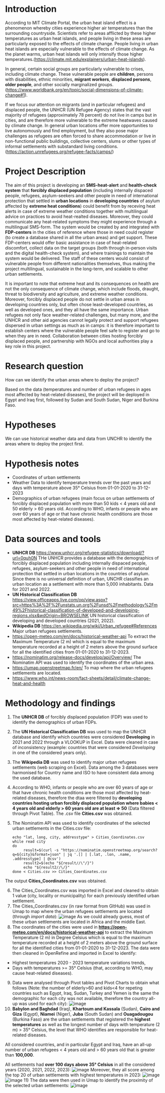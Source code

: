 # Introduction

According to MIT Climate Portal, the urban heat island effect is a phenomenon whereby cities experience higher air temperatures than the surrounding countryside. Scientists refer to areas afflicted by these higher temperatures as urban heat islands, and people living in these areas are particularly exposed to the effects of climate change. People living in urban heat islands are especially vulnerable to the effects of climate change. As the planet warms, urban heat islands will only intensify those higher temperatures.(https://climate.mit.edu/explainers/urban-heat-islands).

In general, certain social groups are particularly vulnerable to crises, including climate change. These vulnerable people are **children**, persons with disabilities, ethnic minorities, **migrant workers**, **displaced persons**, **older people**, and other socially marginalized groups. (https://www.worldbank.org/en/topic/social-dimensions-of-climate-change#1).

If we focus our attention on migrants (and in particular refugees) and displaced people, the UNHCR (UN Refugee Agency) states that the vast majority of refugees (approximately 78 percent) do not live in camps but in cities, and are therefore more vulnerable to the extreme heatwaves caused by climate change. In general urban locations offer more opportunities to live autonomously and find employment, but they also pose major challenges as refugees are often forced to share accommodation or live in non-functional public buildings, collective centers, slums or other types of informal settlements with substandard living conditions. (https://action.unrefugees.org/refugee-facts/camps/)

# Project Description

The aim of this project is developing an **SMS-heat-alert** and **health-check system** that **forcibly displaced population** (including internally dispaced people, refugees, asylum-seekers and other people in need of international protection that settled in **urban locations** in **developing countries** of asylum affected by **extreme heat conditions**) could benefit from by receving heat alerts in case of extreme weather conditions together with multilingual advice on practices to avoid heat-realted diseases. Moreover, they could communicate any heat-related symptoms they might experience through a multilingual SMS-form. The system would be created by and integrated with **FDP-centers** in the cities of reference where those in need could register (to create a database shared in all the urban areas) and get support. These FDP-centers would offer basic assistance in case of heat-related discomfort, collect data on the target groups (both through in-person visits and the digital health-check system), and where trainings to maintain the system would be delivered. The staff of these centers would consist of vulnerable people from different nationalities themselves, thus making the project multilingual, sustainable in the long-term, and scalable to other urban settlements.

It is important to note that extreme heat and its consequences on health are not the only consequence of climate change, which include floods, draught, threat to biodiversity and agriculture, and extreme weather conditions. Moreover, forcibly displaced people do not settle in urban areas in developing countries only, but often chose least-developed countries, as well as developed ones, and they all have the same importance. Urban refugees not only face weather-related challenges, but many more, and the UNHCR and other aid agencies cannot legally protect and support refugees dispersed in urban settings as much as in camps: it is therefore important to establish centers where the vulnerable people feel safe to register and go to when they are in need. Collaboration between cities hosting forcibly displaced people, and partnership with NGOs and local authorities play a key role in this project.

# Research question

How can we identify the urban areas where to deploy the project?

Based on the data (temperatures and number of urban refugees in ages most affected by heat-related diseases), the project will be deployed in Egypt and Iraq first, followed by Sudan and South Sudan, Niger and Burkina Faso.

# Hypotheses

We can use historical weather data and data from UNCHR to identify the areas where to deploy the project first. 

# Hypothesis notes

* Coordinates of urban settlements
* Weather Data to identify temperature trends over the past years and days with temperature above 35° Celsius from 01-01-2020 to 31-12-2023
* Demographics of urban refugees (main focus on urban settlements of forcibly displaced population with more than 50 kids < 4 years old and 50 elderly > 60 years old. According to WHO, infants or people who are over 60 years of age or that have chronic health conditions are those most affected by heat-related diseases).

# Data sources and tools

* **UNHCR DB** https://www.unhcr.org/refugee-statistics/download/?url=0quh0N
  THe UNHCR provides a database with the demographics of forcibly displaced population including internally dispaced people, refugees, asylum-seekers and other people in need of international protection that settled in urban locations in the countries of asylum. Since there is no universal definition of urban, UNCHR classifies an urban location as a settlement with more than 5,000 inhabitants. Data for 2021 and 2022.
* **UN Historical Classification DB** https://view.officeapps.live.com/op/view.aspx?src=https%3A%2F%2Funstats.un.org%2Funsd%2Fmethodology%2Fm49%2Fhistorical-classification-of-developed-and-developing-regions.xlsx&wdOrigin=BROWSELINK
  UN historical classification of developing and developed countries (2021, 2022).
* **Wikipedia DB** https://en.wikipedia.org/wiki/Urban_refugee#References
  Major urban refugees settlements.
* https://open-meteo.com/en/docs/historical-weather-api
  To extract the Maximum Temperature (2 m) which is equal to the maximum temperature recorded at a height of 2 meters above the ground surface for all the identified cities from 01-01-2020 to 31-12-2023.
* https://nominatim.org/release-docs/develop/api/Overview/
  The Nominatim API was used to identify the coordinates of the urban area.
* https://umap.openstreetmap.fr/en/
  To map where the urban refugees settlements are located.
* https://www.who.int/news-room/fact-sheets/detail/climate-change-heat-and-health

# Methodology and findings

1) The **UNHCR DB** of forcibly displaced population (FDP) was used to identify the demographics of urban FDPs.
2) The **UN Historical Classification DB** was used to map the UNHCR database and identify which countries were considered **Developing** in 2021 and 2022 through a VLOOKUP in Excel. Data were cleaned in case of inconsistency (example: countries that were considered *Developing* in one of the considered years only).
3) The **Wikipedia DB** was used to identify major urban refugees settlements (web scraping on Excel). Data among the 3 databases were harmonised for Country name and ISO to have consistent data among the used database.
4) According to WHO, infants or people who are over 60 years of age or that have chronic health conditions are those most affected by heat-related diseases, therefore the dtaa were filtered by **developing countries hosting urban forcibly displaced population where babies < 4 years old and elderly > 60 years old are at least => 50** (Data filtered through Pivot Table). The .csv file **Cities.csv** was obtained.
5) The Nominatim API was used to identify coordinates of the selected urban settlements in the Cities.csv file:

       echo "lat, long, city, addresstype" > Cities_Coordinates.csv
       while read city
       do    
            result=$(curl -s "https://nominatim.openstreetmap.org/search?q=${city}&format=json" | jq '.[] | [.lat, .lon, .name, .addresstype] | @csv')
            result2=$(echo "${result//\"/}")
            echo "${result2//\/}"
       done < Cities.csv >> Cities_Coordinates.csv

The output **Cities_Coordinates.csv** was obtained.

6) The Cities_Coordinates.csv was imported in Excel and cleaned to obtain 1 value (city, locality or municipality) for each previously identified urban settlement.
7) The Cities_Coordinates.csv (in raw format from GItHub) was used in Umap to map where the urban refugees settlements are located (through *import data*):
![image](https://github.com/elenabolla/turin_crash_course-Elena/assets/167084001/719d409a-aad1-4a81-ac40-86644f6cd839)
As we could already guess, most of these urban settlements are located in Africa and the middle East.
8) The coordinates of the cities were used in **https://open-meteo.com/en/docs/historical-weather-api** to extract the Maximum Temperature (2 m) in Degree Celsius which is equal to the maximum temperature recorded at a height of 2 meters above the ground surface for all the identified cities from 01-01-2020 to 31-12-2023. The data were then cleaned in OpenRefine and imported in Excel to identify:
  * Highest temperatures 2020 - 2023 temperature variations trends,
  * Days with temperatures >= 35° Celsius (that, according to WHO, may cause heat-related diseases).
9) Data were analysed through Pivot tables and Pivot Charts to obtain what follows (Note: the number of elderly>60 and kids<4 for repeting countries such as Egypt, Iraq, Sudan, Turkey and Yemen is the same the demographic for each city was not available, therefore the country all-up was used for each city):
![image](https://github.com/elenabolla/turin_crash_course-Elena/assets/167084001/435f9e2c-76bc-48cc-8076-b11c7fb1b890)
10) **Babylon and Baghdad** (Iraq), **Khartoum and Kassala** (Sudan), **Cairo and Giza** (Egypt), **Niamei** (Niger), **Juba** (South Sudan) and **Ouagadougou** (Burkina Faso) are the urban settlements that registered the **highest temperatures** as well as the longest number of days with temperature (2 m) > 35° Celsius, the level that WHO identifies are responsible for heat-related diseases.

All considered countries, and in particular Egypt and Iraq, have an all-up number of urban refugees < 4 years old and > 60 years old that is greater than **100,000**.

All settlements had **over 100 days above 35° Celsius** in all the considered years (2020, 2021, 2022, 2023):
![image](https://github.com/elenabolla/turin_crash_course-Elena/assets/167084001/d1604d62-26de-4379-96bf-666dc1ee8a41)
Moreover, they all score among the top 20 of urban settlements with highest temperatures in 2023:
![image](https://github.com/elenabolla/turin_crash_course-Elena/assets/167084001/6bc27da0-9a76-4797-be1c-67d5a066cbec)
![image](https://github.com/elenabolla/turin_crash_course-Elena/assets/167084001/80112929-6b65-4b9b-97bb-c9e2233f2ba2)
11) The data were then used in Umap to identify the proximity of the selected urban settlements:
![image](https://github.com/elenabolla/turin_crash_course-Elena/assets/167084001/c896f62f-cd10-4e3d-ad7a-4648dfa55d26)




